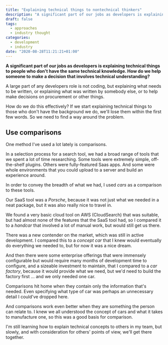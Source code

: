```yaml
---
title: "Explaining technical things to nontechnical thinkers"
description: "A significant part of our jobs as developers is explaining technical things to people who don't have the same technical knowledge. How do we help someone to make a decision that involves technical understanding?"
draft: false
tags:
  - approaches
  - industry thought
categories:
  - development
  - industry
date: "2020-08-28T11:21:21+01:00"
---
```


**A significant part of our jobs as developers is explaining technical things to people who don't have the same technical knowledge. How do we help someone to make a decision that involves technical understanding?**

A large part of any developers role is not coding, but explaining what needs to be written, or explaining what was written by somebody else, or to help make decisions on procurement or other things.

How do we do this effectively? If we start explaining technical things to those who don't have the background we do, we'll lose them within the first few words. So we need to find a way around the problem.

## Use comparisons

One method I've used a lot lately is comparisons.

In a selection process for a search tool, we had a broad range of tools that we spent a lot of time researching. Some tools were extremely simple, off-the-shelf plugins. Others were fully-featured Saas apps. And some were whole environments that you could upload to a server and build an experience around.

In order to convey the breadth of what we had, I used _cars_ as a comparison to these tools.

Our SaaS tool was a _Porsche_, because it was not just what we needed in a neat package, but it was also really nice to travel in.

We found a very basic cloud tool on AWS (CloudSearch) that was suitable, but had almost none of the features that the SaaS tool had, so I compared it to a _handcar_ that involved a lot of manual work, but would still get us there.

There was a new contender on the market, which was still in active development. I compared this to a _concept car_ that I knew would eventually do everything we needed to, but for now it was a nice dream.

And then there were some enterprise offerings that were immensely configurable but would require many months of development time to configure, and a sizeable investment to maintain, that I compared to a _car factory_, because it would provide what we need, but we'd need to build the factory first ... and we only needed one car.

Comparisons hit home when they contain only the information that's needed. Even specifying what type of car was perhaps an unnecessary detail I could've dropped here.

And comparisons work even better when they are something the person can relate to. I knew we all understood the concept of cars and what it takes to manufacture one, so this was a good basis for comparison.

I'm still learning how to explain technical concepts to others in my team, but slowly, and with consideration for others' points of view, we'll get there together.
